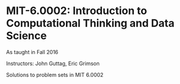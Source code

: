 # MIT-6.0002: Introduction to Computational Thinking and Data Science

As taught in Fall 2016

Instructors: John Guttag, Eric Grimson

Solutions to problem sets in MIT 6.0002

